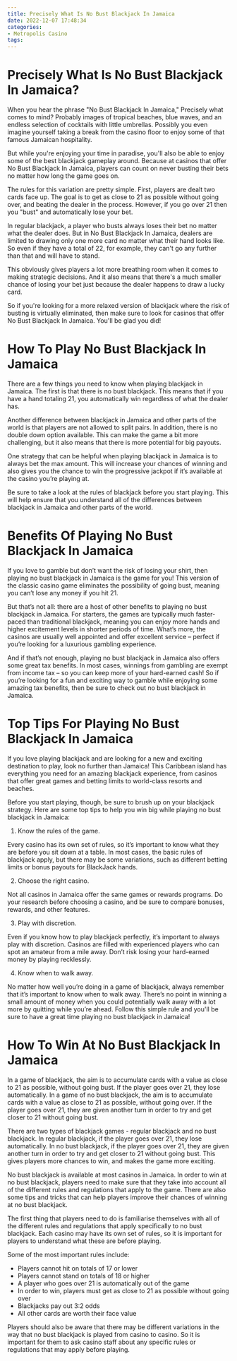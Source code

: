 ```yaml
---
title: Precisely What Is No Bust Blackjack In Jamaica 
date: 2022-12-07 17:48:34
categories:
- Metropolis Casino
tags:
---
```



#  Precisely What Is No Bust Blackjack In Jamaica? 

When you hear the phrase "No Bust Blackjack In Jamaica," Precisely what comes to mind? Probably images of tropical beaches, blue waves, and an endless selection of cocktails with little umbrellas. Possibly you even imagine yourself taking a break from the casino floor to enjoy some of that famous Jamaican hospitality.

But while you're enjoying your time in paradise, you'll also be able to enjoy some of the best blackjack gameplay around. Because at casinos that offer No Bust Blackjack In Jamaica, players can count on never busting their bets no matter how long the game goes on.

The rules for this variation are pretty simple. First, players are dealt two cards face up. The goal is to get as close to 21 as possible without going over, and beating the dealer in the process. However, if you go over 21 then you "bust" and automatically lose your bet.

In regular blackjack, a player who busts always loses their bet no matter what the dealer does. But in No Bust Blackjack In Jamaica, dealers are limited to drawing only one more card no matter what their hand looks like. So even if they have a total of 22, for example, they can't go any further than that and will have to stand.

This obviously gives players a lot more breathing room when it comes to making strategic decisions. And it also means that there's a much smaller chance of losing your bet just because the dealer happens to draw a lucky card.

So if you're looking for a more relaxed version of blackjack where the risk of busting is virtually eliminated, then make sure to look for casinos that offer No Bust Blackjack In Jamaica. You'll be glad you did!

#  How To Play No Bust Blackjack In Jamaica 

There are a few things you need to know when playing blackjack in Jamaica. The first is that there is no bust blackjack. This means that if you have a hand totaling 21, you automatically win regardless of what the dealer has.

Another difference between blackjack in Jamaica and other parts of the world is that players are not allowed to split pairs. In addition, there is no double down option available. This can make the game a bit more challenging, but it also means that there is more potential for big payouts.

One strategy that can be helpful when playing blackjack in Jamaica is to always bet the max amount. This will increase your chances of winning and also gives you the chance to win the progressive jackpot if it’s available at the casino you’re playing at.

Be sure to take a look at the rules of blackjack before you start playing. This will help ensure that you understand all of the differences between blackjack in Jamaica and other parts of the world.

#  Benefits Of Playing No Bust Blackjack In Jamaica 

If you love to gamble but don’t want the risk of losing your shirt, then playing no bust blackjack in Jamaica is the game for you! This version of the classic casino game eliminates the possibility of going bust, meaning you can’t lose any money if you hit 21.

But that’s not all: there are a host of other benefits to playing no bust blackjack in Jamaica. For starters, the games are typically much faster-paced than traditional blackjack, meaning you can enjoy more hands and higher excitement levels in shorter periods of time. What’s more, the casinos are usually well appointed and offer excellent service – perfect if you’re looking for a luxurious gambling experience.

And if that’s not enough, playing no bust blackjack in Jamaica also offers some great tax benefits. In most cases, winnings from gambling are exempt from income tax – so you can keep more of your hard-earned cash! So if you’re looking for a fun and exciting way to gamble while enjoying some amazing tax benefits, then be sure to check out no bust blackjack in Jamaica.

#  Top Tips For Playing No Bust Blackjack In Jamaica 

If you love playing blackjack and are looking for a new and exciting destination to play, look no further than Jamaica! This Caribbean island has everything you need for an amazing blackjack experience, from casinos that offer great games and betting limits to world-class resorts and beaches.

Before you start playing, though, be sure to brush up on your blackjack strategy. Here are some top tips to help you win big while playing no bust blackjack in Jamaica:

1. Know the rules of the game.

Every casino has its own set of rules, so it’s important to know what they are before you sit down at a table. In most cases, the basic rules of blackjack apply, but there may be some variations, such as different betting limits or bonus payouts for BlackJack hands.

2. Choose the right casino.

Not all casinos in Jamaica offer the same games or rewards programs. Do your research before choosing a casino, and be sure to compare bonuses, rewards, and other features.

3. Play with discretion.

Even if you know how to play blackjack perfectly, it’s important to always play with discretion. Casinos are filled with experienced players who can spot an amateur from a mile away. Don’t risk losing your hard-earned money by playing recklessly.

4. Know when to walk away.

No matter how well you’re doing in a game of blackjack, always remember that it’s important to know when to walk away. There’s no point in winning a small amount of money when you could potentially walk away with a lot more by quitting while you’re ahead. Follow this simple rule and you'll be sure to have a great time playing no bust blackjack in Jamaica!

#  How To Win At No Bust Blackjack In Jamaica

In a game of blackjack, the aim is to accumulate cards with a value as close to 21 as possible, without going bust. If the player goes over 21, they lose automatically. In a game of no bust blackjack, the aim is to accumulate cards with a value as close to 21 as possible, without going over. If the player goes over 21, they are given another turn in order to try and get closer to 21 without going bust.

There are two types of blackjack games - regular blackjack and no bust blackjack. In regular blackjack, if the player goes over 21, they lose automatically. In no bust blackjack, if the player goes over 21, they are given another turn in order to try and get closer to 21 without going bust. This gives players more chances to win, and makes the game more exciting.

No bust blackjack is available at most casinos in Jamaica. In order to win at no bust blackjack, players need to make sure that they take into account all of the different rules and regulations that apply to the game. There are also some tips and tricks that can help players improve their chances of winning at no bust blackjack.

The first thing that players need to do is familiarise themselves with all of the different rules and regulations that apply specifically to no bust blackjack. Each casino may have its own set of rules, so it is important for players to understand what these are before playing.

Some of the most important rules include:

- Players cannot hit on totals of 17 or lower
- Players cannot stand on totals of 18 or higher
- A player who goes over 21 is automatically out of the game
- In order to win, players must get as close to 21 as possible without going over
- Blackjacks pay out 3:2 odds
- All other cards are worth their face value

Players should also be aware that there may be different variations in the way that no bust blackjack is played from casino to casino. So it is important for them to ask casino staff about any specific rules or regulations that may apply before playing.